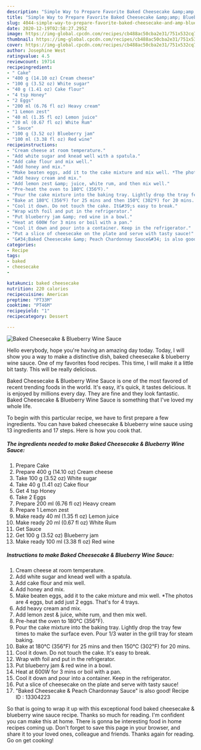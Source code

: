 ```yaml
---
description: "Simple Way to Prepare Favorite Baked Cheesecake &amp;amp; Blueberry Wine Sauce"
title: "Simple Way to Prepare Favorite Baked Cheesecake &amp;amp; Blueberry Wine Sauce"
slug: 4044-simple-way-to-prepare-favorite-baked-cheesecake-and-amp-blueberry-wine-sauce
date: 2020-12-19T02:58:27.295Z
image: https://img-global.cpcdn.com/recipes/cb488ac50cba2e31/751x532cq70/baked-cheesecake-blueberry-wine-sauce-recipe-main-photo.jpg
thumbnail: https://img-global.cpcdn.com/recipes/cb488ac50cba2e31/751x532cq70/baked-cheesecake-blueberry-wine-sauce-recipe-main-photo.jpg
cover: https://img-global.cpcdn.com/recipes/cb488ac50cba2e31/751x532cq70/baked-cheesecake-blueberry-wine-sauce-recipe-main-photo.jpg
author: Josephine West
ratingvalue: 4.5
reviewcount: 19714
recipeingredient:
- " Cake"
- "400 g (14.10 oz) Cream cheese"
- "100 g (3.52 oz) White sugar"
- "40 g (1.41 oz) Cake flour"
- "4 tsp Honey"
- "2 Eggs"
- "200 ml (6.76 fl oz) Heavy cream"
- "1 Lemon zest"
- "40 ml (1.35 fl oz) Lemon juice"
- "20 ml (0.67 fl oz) White Rum"
- " Sauce"
- "100 g (3.52 oz) Blueberry jam"
- "100 ml (3.38 fl oz) Red wine"
recipeinstructions:
- "Cream cheese at room temperature."
- "Add white sugar and knead well with a spatula."
- "Add cake flour and mix well."
- "Add honey and mix."
- "Make beaten eggs, add it to the cake mixture and mix well. *The photos are 4 eggs, but add just 2 eggs. That&#39;s for 4 trays."
- "Add heavy cream and mix."
- "Add lemon zest &amp; juice, white rum, and then mix well."
- "Pre-heat the oven to 180℃ (356℉)."
- "Pour the cake mixture into the baking tray. Lightly drop the tray few times to make the surface even. Pour 1/3 water in the grill tray for steam baking."
- "Bake at 180℃ (356℉) for 25 mins and then 150℃ (302℉) for 20 mins."
- "Cool it down. Do not touch the cake. It&#39;s easy to break."
- "Wrap with foil and put in the refrigerator."
- "Put blueberry jam &amp; red wine in a bowl."
- "Heat at 600W for 3 mins or boil with a pan."
- "Cool it down and pour into a container. Keep in the refrigerator."
- "Put a slice of cheesecake on the plate and serve with tasty sauce!"
- "&#34;Baked Cheesecake &amp; Peach Chardonnay Sauce&#34; is also good! Recipe ID : 13304223"
categories:
- Recipe
tags:
- baked
- cheesecake
- 

katakunci: baked cheesecake  
nutrition: 220 calories
recipecuisine: American
preptime: "PT33M"
cooktime: "PT46M"
recipeyield: "1"
recipecategory: Dessert

---
```



![Baked Cheesecake &amp; Blueberry Wine Sauce](https://img-global.cpcdn.com/recipes/cb488ac50cba2e31/751x532cq70/baked-cheesecake-blueberry-wine-sauce-recipe-main-photo.jpg)

Hello everybody, hope you're having an amazing day today. Today, I will show you a way to make a distinctive dish, baked cheesecake &amp; blueberry wine sauce. One of my favorites food recipes. This time, I will make it a little bit tasty. This will be really delicious.

Baked Cheesecake &amp; Blueberry Wine Sauce is one of the most favored of recent trending foods in the world. It's easy, it's quick, it tastes delicious. It is enjoyed by millions every day. They are fine and they look fantastic. Baked Cheesecake &amp; Blueberry Wine Sauce is something that I've loved my whole life.




To begin with this particular recipe, we have to first prepare a few ingredients. You can have baked cheesecake &amp; blueberry wine sauce using 13 ingredients and 17 steps. Here is how you cook that.

<!--inarticleads1-->

##### The ingredients needed to make Baked Cheesecake &amp; Blueberry Wine Sauce:

1. Prepare  Cake
1. Prepare 400 g (14.10 oz) Cream cheese
1. Take 100 g (3.52 oz) White sugar
1. Take 40 g (1.41 oz) Cake flour
1. Get 4 tsp Honey
1. Take 2 Eggs
1. Prepare 200 ml (6.76 fl oz) Heavy cream
1. Prepare 1 Lemon zest
1. Make ready 40 ml (1.35 fl oz) Lemon juice
1. Make ready 20 ml (0.67 fl oz) White Rum
1. Get  Sauce
1. Get 100 g (3.52 oz) Blueberry jam
1. Make ready 100 ml (3.38 fl oz) Red wine




<!--inarticleads2-->

##### Instructions to make Baked Cheesecake &amp; Blueberry Wine Sauce:

1. Cream cheese at room temperature.
1. Add white sugar and knead well with a spatula.
1. Add cake flour and mix well.
1. Add honey and mix.
1. Make beaten eggs, add it to the cake mixture and mix well. *The photos are 4 eggs, but add just 2 eggs. That&#39;s for 4 trays.
1. Add heavy cream and mix.
1. Add lemon zest &amp; juice, white rum, and then mix well.
1. Pre-heat the oven to 180℃ (356℉).
1. Pour the cake mixture into the baking tray. Lightly drop the tray few times to make the surface even. Pour 1/3 water in the grill tray for steam baking.
1. Bake at 180℃ (356℉) for 25 mins and then 150℃ (302℉) for 20 mins.
1. Cool it down. Do not touch the cake. It&#39;s easy to break.
1. Wrap with foil and put in the refrigerator.
1. Put blueberry jam &amp; red wine in a bowl.
1. Heat at 600W for 3 mins or boil with a pan.
1. Cool it down and pour into a container. Keep in the refrigerator.
1. Put a slice of cheesecake on the plate and serve with tasty sauce!
1. &#34;Baked Cheesecake &amp; Peach Chardonnay Sauce&#34; is also good! Recipe ID : 13304223




So that is going to wrap it up with this exceptional food baked cheesecake &amp; blueberry wine sauce recipe. Thanks so much for reading. I'm confident you can make this at home. There is gonna be interesting food in home recipes coming up. Don't forget to save this page in your browser, and share it to your loved ones, colleague and friends. Thanks again for reading. Go on get cooking!
